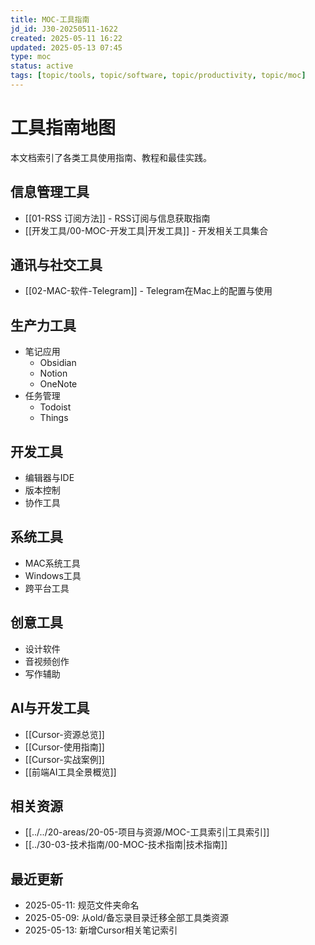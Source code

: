 ```yaml
---
title: MOC-工具指南
jd_id: J30-20250511-1622
created: 2025-05-11 16:22
updated: 2025-05-13 07:45
type: moc
status: active
tags: [topic/tools, topic/software, topic/productivity, topic/moc]
---
```


# 工具指南地图

本文档索引了各类工具使用指南、教程和最佳实践。

## 信息管理工具

- [[01-RSS 订阅方法]] - RSS订阅与信息获取指南
- [[开发工具/00-MOC-开发工具|开发工具]] - 开发相关工具集合

## 通讯与社交工具

- [[02-MAC-软件-Telegram]] - Telegram在Mac上的配置与使用

## 生产力工具

- 笔记应用
  - Obsidian
  - Notion
  - OneNote
- 任务管理
  - Todoist
  - Things

## 开发工具

- 编辑器与IDE
- 版本控制
- 协作工具

## 系统工具

- MAC系统工具
- Windows工具
- 跨平台工具

## 创意工具

- 设计软件
- 音视频创作
- 写作辅助

## AI与开发工具

- [[Cursor-资源总览]]
- [[Cursor-使用指南]]
- [[Cursor-实战案例]]
- [[前端AI工具全景概览]]

## 相关资源

- [[../../20-areas/20-05-项目与资源/MOC-工具索引|工具索引]]
- [[../30-03-技术指南/00-MOC-技术指南|技术指南]]

## 最近更新
- 2025-05-11: 规范文件夹命名
- 2025-05-09: 从old/备忘录目录迁移全部工具类资源
- 2025-05-13: 新增Cursor相关笔记索引 